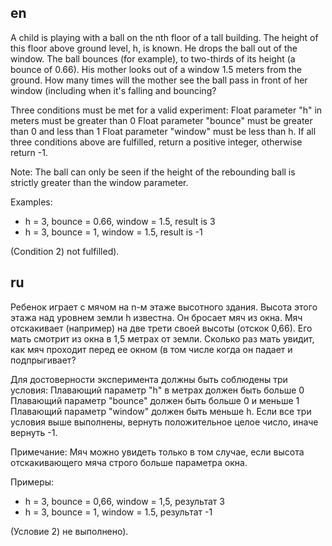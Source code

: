 ## en

A child is playing with a ball on the nth floor of a tall building. The height of this floor above ground level, h, is known.
He drops the ball out of the window. The ball bounces (for example), to two-thirds of its height (a bounce of 0.66).
His mother looks out of a window 1.5 meters from the ground.
How many times will the mother see the ball pass in front of her window (including when it's falling and bouncing?

Three conditions must be met for a valid experiment:
Float parameter "h" in meters must be greater than 0
Float parameter "bounce" must be greater than 0 and less than 1
Float parameter "window" must be less than h.
If all three conditions above are fulfilled, return a positive integer, otherwise return -1.

Note:
The ball can only be seen if the height of the rebounding ball is strictly greater than the window parameter.

Examples:

- h = 3, bounce = 0.66, window = 1.5, result is 3
- h = 3, bounce = 1, window = 1.5, result is -1

(Condition 2) not fulfilled).

## ru

Ребенок играет с мячом на n-м этаже высотного здания. Высота этого этажа над уровнем земли h известна.
Он бросает мяч из окна. Мяч отскакивает (например) на две трети своей высоты (отскок 0,66).
Его мать смотрит из окна в 1,5 метрах от земли.
Сколько раз мать увидит, как мяч проходит перед ее окном (в том числе когда он падает и подпрыгивает?

Для достоверности эксперимента должны быть соблюдены три условия:
Плавающий параметр "h" в метрах должен быть больше 0
Плавающий параметр "bounce" должен быть больше 0 и меньше 1
Плавающий параметр "window" должен быть меньше h.
Если все три условия выше выполнены, вернуть положительное целое число, иначе вернуть -1.

Примечание:
Мяч можно увидеть только в том случае, если высота отскакивающего мяча строго больше параметра окна.

Примеры:

- h = 3, bounce = 0,66, window = 1,5, результат 3
- h = 3, bounce = 1, window = 1.5, результат -1

(Условие 2) не выполнено).
